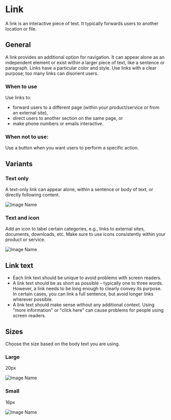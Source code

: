 # Link

A link is an interactive piece of text. It typically forwards users to another location or file.

## General

A link provides an additional option for navigation. It can appear alone as an independent element or exist within a larger piece of text, like a sentence or paragraph. Links have a particular color and style. Use links with a clear purpose; too many links can disorient users.

### When to use

Use links to:

- forward users to a different page (within your product/service or from an external site),
- direct users to another section on the same page, or
- make phone numbers or emails interactive.

### When not to use:

Use a button when you want users to perform a specific action.

## Variants

### Text only

A text-only link can appear alone, within a sentence or body of text, or directly following content.

![Image Name](/assets/3_components/link/text_only.png)

### Text and icon

Add an icon to label certain categories, e.g., links to external sites, documents, downloads, etc. Make sure to use icons consistently within your product or service.

![Image Name](/assets/3_components/link/link_icon.png)

## Link text

- Each link text should be unique to avoid problems with screen readers.
- A link text should be as short as possible – typically one to three words. However, a link needs to be long enough to clearly convey its purpose. In certain cases, you can link a full sentence, but avoid longer links wherever possible.
- A link text should make sense without any additional context. Using "more information" or "click here" can cause problems for people using screen readers.

## Sizes

Choose the size based on the body text you are using.

### Large

20px

![Image Name](/assets/3_components/link/link_large.png)

### Small

16px

![Image Name](/assets/3_components/link/link_small.png)
